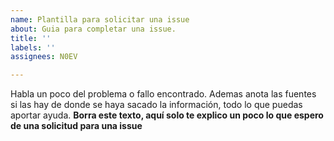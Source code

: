 ```yaml
---
name: Plantilla para solicitar una issue
about: Guia para completar una issue.
title: ''
labels: ''
assignees: N0EV

---
```


Habla un poco del problema o fallo encontrado. Ademas anota las fuentes si las hay de donde se haya sacado la información, todo lo que puedas aportar ayuda.
**Borra este texto, aquí solo te explico un poco lo que espero de una solicitud para una issue**
